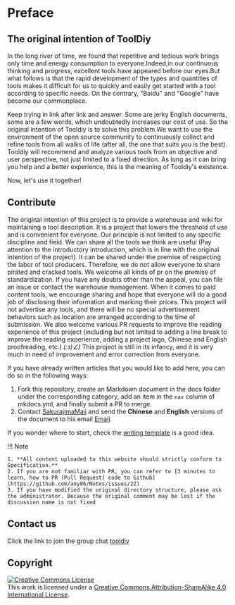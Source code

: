 # Preface

## The original intention of ToolDiy

In the long river of time, we found that repetitive and tedious work brings only time and energy consumption to everyone.Indeed,in our continuous thinking and progress, excellent tools have appeared before our eyes.But what follows is that the rapid development of the types and quantities of tools makes it difficult for us to quickly and easily get started with a tool according to specific needs. On the contrary, "Baidu" and "Google" have become our commonplace.

Keep trying in link after link and answer. Some are jerky English documents, some are a few words, which undoubtedly increases our cost of use. So the original intention of Tooldiy is to solve this problem.We want to use the environment of the open source community to continuously collect and refine tools from all walks of life (after all, the one that suits you is the best). Tooldiy will recommend and analyze various tools from an objective and user perspective, not just limited to a fixed direction. As long as it can bring you help and a better experience, this is the meaning of Tooldiy's existence.

Now, let's use it together!

## Contribute

The original intention of this project is to provide a warehouse and wiki for maintaining a tool description. It is a project that lowers the threshold of use and is convenient for everyone. Our principle is not limited to any specific discipline and field. We can share all the tools we think are useful (Pay attention to the introductory introduction, which is in line with the original intention of the project). It can be shared under the premise of respecting the labor of tool producers. Therefore, we do not allow everyone to share pirated and cracked tools. We welcome all kinds of pr on the premise of standardization. If you have any doubts other than the appeal, you can file an issue or contact the warehouse management. When it comes to paid content tools, we encourage sharing and hope that everyone will do a good job of disclosing their information and marking their prices. This project will not advertise any tools, and there will be no special advertisement behaviors such as location are arranged according to the time of submission. We also welcome various PR requests to improve the reading experience of this project (including but not limited to adding a line break to improve the reading experience, adding a project logo, Chinese and English proofreading, etc.) _(:з)∠)_ This project is still in its infancy, and it is very much in need of improvement and error correction from everyone.

If you have already written articles that you would like to add here, you can do so in the following ways:

1. Fork this repository, create an Markdown document in the docs folder under the corresponding category, add an item in the `nav` column of mkdocs.yml, and finally submit a PR to merge.
2. Contact [SakurajimaMaii](https://github.com/SakurajimaMaii) and send the **Chinese** and **English** versions of the document to his email <a href="mailto:guihy2019@gmail.com ">Email</a>.

If you wonder where to start, check the [writing template](https://cargo-youth.github.io/ToolDiy/specification/template/) is a good idea.

!!! Note

    1. **All content uploaded to this website should strictly conform to Specification.**
    2. If you are not familiar with PR, you can refer to [3 minutes to learn, how to PR (Pull Request) code to Github](https://github.com/any86/Notes/issues/22)
    3. If you have modified the original directory structure, please ask the administrator. Because the original comment may be lost if the discussion name is not fixed

## Contact us

Click the link to join the group chat [tooldiy](https://jq.qq.com/?_wv=1027&k=QCT1smVY)

## Copyright

<a rel="license" href="http://creativecommons.org/licenses/by-sa/4.0/"><img alt="Creative Commons License" style="border-width:0" src="https://i.creativecommons.org/l/by-sa/4.0/88x31.png" /></a><br />This work is licensed under a <a rel="license" href="http://creativecommons.org/licenses/by-sa/4.0/">Creative Commons Attribution-ShareAlike 4.0 International License</a>.
